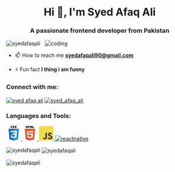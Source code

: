 <h1 align="center">Hi 👋, I'm Syed Afaq Ali</h1>
<h3 align="center">A passionate frontend developer from Pakistan</h3>

<img align="right" alt="coding" width="400" scr="https://www.google.com/url?sa=i&url=https%3A%2F%2Fmedium.datadriveninvestor.com%2Fthe-most-hilarious-code-comments-ever-bae3cb1030b5&psig=AOvVaw3uZWl5wZZes0A4h8pP-lMl&ust=1682591946317000&source=images&cd=vfe&ved=0CBEQjRxqFwoTCKic2t-tx_4CFQAAAAAdAAAAABAX">

<p align="left"> <img src="https://komarev.com/ghpvc/?username=syedafaqali&label=Profile%20views&color=0e75b6&style=flat" alt="syedafaqali" /> </p>

- 📫 How to reach me **syedafaqali90@gmail.com**

- ⚡ Fun fact **I thing i am funny**

<h3 align="left">Connect with me:</h3>
<p align="left">
<a href="https://fb.com/syed afaq ali" target="blank"><img align="center" src="https://raw.githubusercontent.com/rahuldkjain/github-profile-readme-generator/master/src/images/icons/Social/facebook.svg" alt="syed afaq ali" height="30" width="40" /></a>
<a href="https://instagram.com/syed_afaq_ali" target="blank"><img align="center" src="https://raw.githubusercontent.com/rahuldkjain/github-profile-readme-generator/master/src/images/icons/Social/instagram.svg" alt="syed_afaq_ali" height="30" width="40" /></a>
</p>

<h3 align="left">Languages and Tools:</h3>
<p align="left"> <a href="https://www.w3schools.com/css/" target="_blank" rel="noreferrer"> <img src="https://raw.githubusercontent.com/devicons/devicon/master/icons/css3/css3-original-wordmark.svg" alt="css3" width="40" height="40"/> </a> <a href="https://www.w3.org/html/" target="_blank" rel="noreferrer"> <img src="https://raw.githubusercontent.com/devicons/devicon/master/icons/html5/html5-original-wordmark.svg" alt="html5" width="40" height="40"/> </a> <a href="https://developer.mozilla.org/en-US/docs/Web/JavaScript" target="_blank" rel="noreferrer"> <img src="https://raw.githubusercontent.com/devicons/devicon/master/icons/javascript/javascript-original.svg" alt="javascript" width="40" height="40"/> </a> <a href="https://reactnative.dev/" target="_blank" rel="noreferrer"> <img src="https://reactnative.dev/img/header_logo.svg" alt="reactnative" width="40" height="40"/> </a> </p>

<p><img align="left" src="https://github-readme-stats.vercel.app/api/top-langs?username=syedafaqali&show_icons=true&locale=en&layout=compact" alt="syedafaqali" /></p>

<p>&nbsp;<img align="center" src="https://github-readme-stats.vercel.app/api?username=syedafaqali&show_icons=true&locale=en" alt="syedafaqali" /></p>

<p><img align="center" src="https://github-readme-streak-stats.herokuapp.com/?user=syedafaqali&" alt="syedafaqali" /></p>
